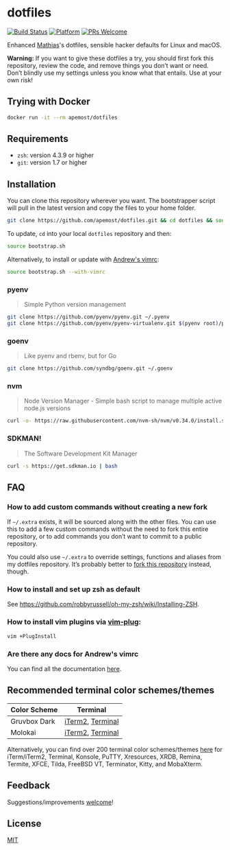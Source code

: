# dotfiles

[![Build Status](https://travis-ci.org/apemost/dotfiles.svg?branch=master)](https://travis-ci.org/apemost/dotfiles)
[![Platform](https://img.shields.io/badge/platform-linux%20%7C%20macos-brightgreen.svg)](https://github.com/apemost/dotfiles)
[![PRs Welcome](https://img.shields.io/badge/pull%20requests-welcome-brightgreen.svg)](https://github.com/apemost/dotfiles/pulls)

Enhanced [Mathias](https://mathiasbynens.be)'s dotfiles,
sensible hacker defaults for Linux and macOS.

**Warning:**
If you want to give these dotfiles a try, you should first fork this
repository, review the code, and remove things you don’t want or need. Don’t
blindly use my settings unless you know what that entails.
Use at your own risk!

## Trying with Docker

```bash
docker run -it --rm apemost/dotfiles
```

## Requirements

- `zsh`: version 4.3.9 or higher
- `git`: version 1.7 or higher

## Installation

You can clone this repository wherever you want. The bootstrapper script will
pull in the latest version and copy the files to your home folder.

```bash
git clone https://github.com/apemost/dotfiles.git && cd dotfiles && source bootstrap.sh
```

To update, `cd` into your local `dotfiles` repository and then:

```bash
source bootstrap.sh
```

Alternatively, to install or update with [Andrew's vimrc](https://github.com/apemost/vimrc):

```bash
source bootstrap.sh --with-vimrc
```

### pyenv

> Simple Python version management

```bash
git clone https://github.com/pyenv/pyenv.git ~/.pyenv
git clone https://github.com/pyenv/pyenv-virtualenv.git $(pyenv root)/plugins/pyenv-virtualenv
```

### goenv

> Like pyenv and rbenv, but for Go

```bash
git clone https://github.com/syndbg/goenv.git ~/.goenv
```

### nvm

> Node Version Manager - Simple bash script to manage multiple active node.js versions

```bash
curl -o- https://raw.githubusercontent.com/nvm-sh/nvm/v0.34.0/install.sh | bash
```

### SDKMAN!

> The Software Development Kit Manager

```bash
curl -s https://get.sdkman.io | bash
```

## FAQ

### How to add custom commands without creating a new fork

If `~/.extra` exists, it will be sourced along with the other files. You can
use this to add a few custom commands without the need to fork this entire
repository, or to add commands you don’t want to commit to a public repository.

You could also use `~/.extra` to override settings, functions and aliases from
my dotfiles repository. It’s probably better to [fork this repository](https://github.com/apemost/dotfiles/fork)
instead, though.

### How to install and set up zsh as default

See <https://github.com/robbyrussell/oh-my-zsh/wiki/Installing-ZSH>.

### How to install vim plugins via [vim-plug](https://github.com/junegunn/vim-plug):

```bash
vim +PlugInstall
```

### Are there any docs for Andrew's vimrc

You can find all the documentation [here](https://github.com/apemost/vimrc).

## Recommended terminal color schemes/themes

| Color Scheme | Terminal                                                                                                                                                                                                               |
| ------------ | ---------------------------------------------------------------------------------------------------------------------------------------------------------------------------------------------------------------------- |
| Gruvbox Dark | [iTerm2](https://github.com/mbadolato/iTerm2-Color-Schemes/blob/master/schemes/Gruvbox%20Dark.itermcolors), [Terminal](https://github.com/mbadolato/iTerm2-Color-Schemes/blob/master/terminal/Gruvbox%20Dark.terminal) |
| Molokai      | [iTerm2](https://github.com/mbadolato/iTerm2-Color-Schemes/blob/master/schemes/Molokai.itermcolors), [Terminal](https://github.com/mbadolato/iTerm2-Color-Schemes/blob/master/terminal/Molokai.terminal)               |

Alternatively, you can find over 200 terminal color schemes/themes [here](https://github.com/mbadolato/iTerm2-Color-Schemes)
for iTerm/iTerm2, Terminal, Konsole, PuTTY, Xresources, XRDB, Remina, Termite,
XFCE, Tilda, FreeBSD VT, Terminator, Kitty, and MobaXterm.

## Feedback

Suggestions/improvements [welcome](https://github.com/apemost/dotfiles/issues)!

## License

[MIT](LICENSE)
